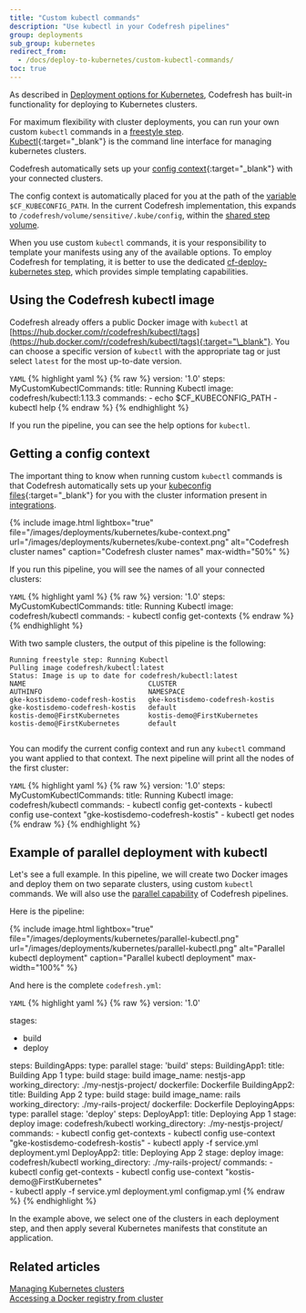 ```yaml
---
title: "Custom kubectl commands"
description: "Use kubectl in your Codefresh pipelines"
group: deployments
sub_group: kubernetes
redirect_from:
  - /docs/deploy-to-kubernetes/custom-kubectl-commands/
toc: true
---
```


As described in [Deployment options for Kubernetes]({{site.baseurl}}/docs/deployments/kubernetes/deployment-options-to-kubernetes/), Codefresh has built-in functionality for deploying to Kubernetes clusters.

For maximum flexibility with cluster deployments, you can run your own custom `kubectl` commands in a [freestyle step]({{site.baseurl}}/docs/pipelines/steps/freestyle/).  
[Kubectl](https://kubernetes.io/docs/reference/kubectl/overview/){:target="\_blank"} is the command line interface for managing kubernetes clusters.

Codefresh automatically sets up your [config context](https://kubernetes.io/docs/tasks/access-application-cluster/configure-access-multiple-clusters/){:target="\_blank"} with your connected clusters.

The config context is automatically placed for you at the path of the [variable]({{site.baseurl}}/docs/pipelines/variables/) `$CF_KUBECONFIG_PATH`.
In the current Codefresh implementation, this expands to `/codefresh/volume/sensitive/.kube/config`, within the [shared step volume]({{site.baseurl}}/docs/pipelines/introduction-to-codefresh-pipelines/#sharing-the-workspace-between-build-steps).

When you use custom `kubectl` commands, it is your responsibility to template your manifests using any of the available options. To employ Codefresh for templating, it is better to use the dedicated [cf-deploy-kubernetes step]({{site.baseurl}}/docs/ci-cd-guides/kubernetes-templating/), which provides simple templating capabilities.

## Using the Codefresh kubectl image

Codefresh already offers a public Docker image with `kubectl` at [https://hub.docker.com/r/codefresh/kubectl/tags](https://hub.docker.com/r/codefresh/kubectl/tags){:target="\_blank"}. You can choose a specific version of `kubectl` with the appropriate tag or just select `latest` for the most up-to-date version.

`YAML`
{% highlight yaml %}
{% raw %}
version: '1.0'
steps:
  MyCustomKubectlCommands:
    title: Running Kubectl
    image: codefresh/kubectl:1.13.3
    commands: 
      - echo $CF_KUBECONFIG_PATH
      - kubectl help
{% endraw %}
{% endhighlight %}

If you run the pipeline, you can see the help options for `kubectl`.

## Getting a config context

The important thing to know when running custom `kubectl` commands is that Codefresh automatically sets up
your [kubeconfig files](https://kubernetes.io/docs/concepts/configuration/organize-cluster-access-kubeconfig/){:target="\_blank"} for you with the cluster information present in [integrations]({{site.baseurl}}/docs/integrations/kubernetes/#connect-a-kubernetes-cluster).

{% include image.html 
lightbox="true" 
file="/images/deployments/kubernetes/kube-context.png" 
url="/images/deployments/kubernetes/kube-context.png"
alt="Codefresh cluster names"
caption="Codefresh cluster names"
max-width="50%"
%}

If you run this pipeline, you will see the names of all your connected clusters:

`YAML`
{% highlight yaml %}
{% raw %}
version: '1.0'
steps:
  MyCustomKubectlCommands:
    title: Running Kubectl
    image: codefresh/kubectl
    commands: 
      - kubectl config get-contexts
{% endraw %}
{% endhighlight %}

With two sample clusters, the output of this pipeline is the following:

```
Running freestyle step: Running Kubectl
Pulling image codefresh/kubectl:latest
Status: Image is up to date for codefresh/kubectl:latest
NAME                              CLUSTER                           AUTHINFO                          NAMESPACE
gke-kostisdemo-codefresh-kostis   gke-kostisdemo-codefresh-kostis   gke-kostisdemo-codefresh-kostis   default
kostis-demo@FirstKubernetes       kostis-demo@FirstKubernetes       kostis-demo@FirstKubernetes       default
   
```          

You can modify the current config context and run any `kubectl` command you want applied to that context. The next pipeline will print all the nodes of the first cluster:

`YAML`
{% highlight yaml %}
{% raw %}
version: '1.0'
steps:
  MyCustomKubectlCommands:
    title: Running Kubectl
    image: codefresh/kubectl
    commands: 
      - kubectl config get-contexts
      - kubectl config use-context "gke-kostisdemo-codefresh-kostis"
      - kubectl get nodes
{% endraw %}
{% endhighlight %}

## Example of parallel deployment with kubectl

Let's see a full example. In this pipeline, we will create two Docker images and deploy them on two separate clusters, using custom `kubectl` commands. We will also use the [parallel capability]({{site.baseurl}}/docs/pipelines/advanced-workflows/) of Codefresh pipelines.

Here is the pipeline:

{% include image.html 
lightbox="true" 
file="/images/deployments/kubernetes/parallel-kubectl.png" 
url="/images/deployments/kubernetes/parallel-kubectl.png"
alt="Parallel kubectl deployment"
caption="Parallel kubectl deployment"
max-width="100%"
%}

And here is the complete `codefresh.yml`:

`YAML`
{% highlight yaml %}
{% raw %}
version: '1.0'

stages:
- build
- deploy

steps:
  BuildingApps:
    type: parallel
    stage: 'build'
    steps:
      BuildingApp1:
        title: Building App 1
        type: build
        stage: build
        image_name: nestjs-app
        working_directory: ./my-nestjs-project/
        dockerfile: Dockerfile
      BuildingApp2:
        title: Building App 2
        type: build
        stage: build
        image_name: rails
        working_directory: ./my-rails-project/
        dockerfile: Dockerfile
  DeployingApps:
    type: parallel
    stage: 'deploy'
    steps:
      DeployApp1:
        title: Deploying App 1
        stage: deploy
        image: codefresh/kubectl
        working_directory: ./my-nestjs-project/
        commands: 
          - kubectl config get-contexts
          - kubectl config use-context "gke-kostisdemo-codefresh-kostis"
          - kubectl apply -f service.yml deployment.yml
      DeployApp2:
        title: Deploying App 2
        stage: deploy
        image: codefresh/kubectl
        working_directory: ./my-rails-project/
        commands: 
          - kubectl config get-contexts
          - kubectl config use-context "kostis-demo@FirstKubernetes"  
          - kubectl apply -f service.yml deployment.yml configmap.yml
{% endraw %}
{% endhighlight %}

In the example above, we select one of the clusters in each deployment step, and then apply several Kubernetes manifests that constitute an application.

## Related articles
[Managing Kubernetes clusters]({{site.baseurl}}/docs/deployments/kubernetes/manage-kubernetes/)  
[Accessing a Docker registry from cluster]({{site.baseurl}}/docs/ci-cd-guides/access-docker-registry-from-kubernetes/)    










 